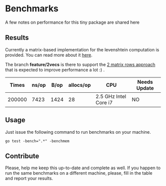 # Benchmarks

A few notes on performance for this tiny package are shared here

Results
-------

Currently a matrix-based implementation for the levenshtein computation is provided.
You can read more about it [here](https://en.wikipedia.org/wiki/Levenshtein_distance#Iterative_with_full_matrix).

The branch **feature/2vecs** is there to support the [2 matrix rows approach](https://en.wikipedia.org/wiki/Levenshtein_distance#Iterative_with_two_matrix_rows) that is expected to improve performance a lot :) .

  Times | ns/op  | B/op   | allocs/op |       CPU              | Needs Update 
--------|--------|--------|-----------|------------------------|--------------
 200000 |  7423 | 1424   |    28     |  2.5 GHz Intel Core i7 |     NO

Usage
------

Just issue the following command to run benchmarks on your machine.

```shell
go test -bench=".*" -benchmem
```

Contribute
----------

Please, help me keep this up-to-date and complete as well. If you happen to run the same benchmarks on a different machine, please, fill in the table and report your results.
